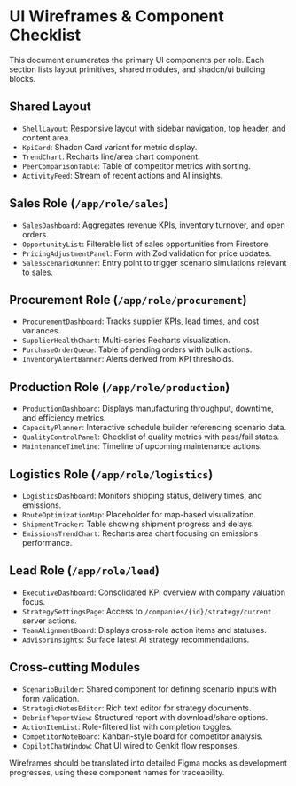# UI Wireframes & Component Checklist

This document enumerates the primary UI components per role. Each section lists layout primitives, shared modules, and shadcn/ui building blocks.

## Shared Layout
- `ShellLayout`: Responsive layout with sidebar navigation, top header, and content area.
- `KpiCard`: Shadcn Card variant for metric display.
- `TrendChart`: Recharts line/area chart component.
- `PeerComparisonTable`: Table of competitor metrics with sorting.
- `ActivityFeed`: Stream of recent actions and AI insights.

## Sales Role (`/app/role/sales`)
- `SalesDashboard`: Aggregates revenue KPIs, inventory turnover, and open orders.
- `OpportunityList`: Filterable list of sales opportunities from Firestore.
- `PricingAdjustmentPanel`: Form with Zod validation for price updates.
- `SalesScenarioRunner`: Entry point to trigger scenario simulations relevant to sales.

## Procurement Role (`/app/role/procurement`)
- `ProcurementDashboard`: Tracks supplier KPIs, lead times, and cost variances.
- `SupplierHealthChart`: Multi-series Recharts visualization.
- `PurchaseOrderQueue`: Table of pending orders with bulk actions.
- `InventoryAlertBanner`: Alerts derived from KPI thresholds.

## Production Role (`/app/role/production`)
- `ProductionDashboard`: Displays manufacturing throughput, downtime, and efficiency metrics.
- `CapacityPlanner`: Interactive schedule builder referencing scenario data.
- `QualityControlPanel`: Checklist of quality metrics with pass/fail states.
- `MaintenanceTimeline`: Timeline of upcoming maintenance actions.

## Logistics Role (`/app/role/logistics`)
- `LogisticsDashboard`: Monitors shipping status, delivery times, and emissions.
- `RouteOptimizationMap`: Placeholder for map-based visualization.
- `ShipmentTracker`: Table showing shipment progress and delays.
- `EmissionsTrendChart`: Recharts area chart focusing on emissions performance.

## Lead Role (`/app/role/lead`)
- `ExecutiveDashboard`: Consolidated KPI overview with company valuation focus.
- `StrategySettingsPage`: Access to `/companies/{id}/strategy/current` server actions.
- `TeamAlignmentBoard`: Displays cross-role action items and statuses.
- `AdvisorInsights`: Surface latest AI strategy recommendations.

## Cross-cutting Modules
- `ScenarioBuilder`: Shared component for defining scenario inputs with form validation.
- `StrategicNotesEditor`: Rich text editor for strategy documents.
- `DebriefReportView`: Structured report with download/share options.
- `ActionItemList`: Role-filtered list with completion toggles.
- `CompetitorNoteBoard`: Kanban-style board for competitor analysis.
- `CopilotChatWindow`: Chat UI wired to Genkit flow responses.

Wireframes should be translated into detailed Figma mocks as development progresses, using these component names for traceability.
